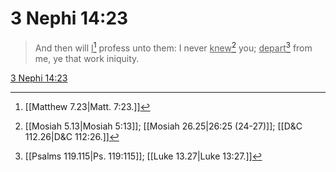 # 3 Nephi 14:23

> And then will <u>I</u>[^a] profess unto them: I never <u>knew</u>[^b] you; <u>depart</u>[^c] from me, ye that work iniquity.

[3 Nephi 14:23](https://www.churchofjesuschrist.org/study/scriptures/bofm/3-ne/14?lang=eng&id=p23#p23)


[^a]: [[Matthew 7.23|Matt. 7:23.]]
[^b]: [[Mosiah 5.13|Mosiah 5:13]]; [[Mosiah 26.25|26:25 (24-27)]]; [[D&C 112.26|D&C 112:26.]]
[^c]: [[Psalms 119.115|Ps. 119:115]]; [[Luke 13.27|Luke 13:27.]]

